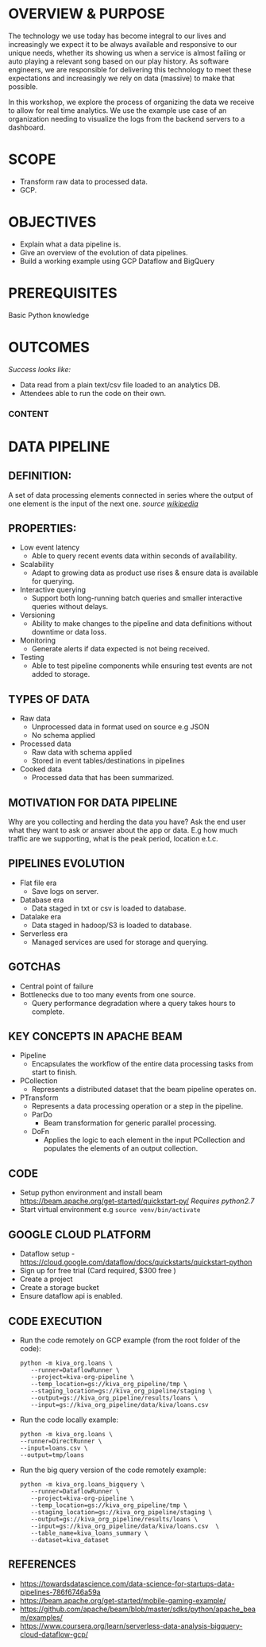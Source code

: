 # OVERVIEW & PURPOSE

The technology we use today has become integral to our lives and increasingly we expect it to be always available and responsive to our unique needs, whether its showing us when a service is almost failing or auto playing a relevant song based on our play history. As software engineers, we are responsible for delivering this technology to meet these expectations and increasingly we rely on data (massive) to make that possible.

In this workshop, we explore the process of organizing the data we receive to allow for real time analytics. We use the example use case of an organization needing to visualize the logs from the backend servers to a dashboard. 

# SCOPE

- Transform raw data to processed data.
- GCP.

# OBJECTIVES

- Explain what a data pipeline is.
- Give an overview of the evolution of data pipelines.
- Build a working example using GCP Dataflow and BigQuery

# PREREQUISITES

Basic Python knowledge

# OUTCOMES

_Success looks like:_
- Data read from a plain text/csv file loaded to an analytics DB.
- Attendees able to run the code on their own.

### CONTENT

# DATA PIPELINE
## DEFINITION: 

A set of data processing elements connected in series where the output of one element is the input of the next one. 
_source [wikipedia](https://en.wikipedia.org/wiki/Pipeline_(computing))_

## PROPERTIES:

- Low event latency
    - Able to query recent events data within seconds of availability.
- Scalability
    - Adapt to growing data as product use rises & ensure data is available for querying.
- Interactive querying
    - Support both long-running batch queries and smaller interactive queries without delays.
- Versioning
    - Ability to make changes to the pipeline and data definitions without downtime or data loss.
- Monitoring
    - Generate alerts if data expected is not being received.
- Testing
    - Able to test pipeline components while ensuring test events are not added to storage.

## TYPES OF DATA

- Raw data
    - Unprocessed data in format used on source e.g JSON
    - No schema applied
- Processed data
    - Raw data with schema applied
    - Stored in event tables/destinations in pipelines
- Cooked data
    - Processed data that has been summarized.
    
## MOTIVATION FOR DATA PIPELINE

Why are you collecting and herding the data you have?
Ask the end user what they want to ask or answer about the app or data. E.g how much traffic are we supporting, what is the peak period, location e.t.c.

## PIPELINES EVOLUTION

- Flat file era
    - Save logs on server.
- Database era
    - Data staged in txt or csv is loaded to database.
- Datalake era
    - Data staged in hadoop/S3 is loaded to database.
- Serverless era
    - Managed services are used for storage and querying.

## GOTCHAS

- Central point of failure
- Bottlenecks due to too many events from one source.
    - Query performance degradation where a query takes hours to complete.

## KEY CONCEPTS IN APACHE BEAM

- Pipeline
    - Encapsulates the workflow of the entire data processing tasks from start to finish.
- PCollection
    - Represents a distributed dataset that the beam pipeline operates on.
- PTransform
    - Represents a data processing operation or a step in the pipeline.
    - ParDo
        - Beam transformation for generic parallel processing.
    - DoFn
       - Applies the logic to each element in the input PCollection and populates the elements of an output collection.

## CODE
- Setup python environment and install beam https://beam.apache.org/get-started/quickstart-py/
 *Requires python2.7*
- Start virtual environment  e.g `source venv/bin/activate`

## GOOGLE CLOUD PLATFORM 
- Dataflow setup - https://cloud.google.com/dataflow/docs/quickstarts/quickstart-python
- Sign up for free trial (Card required, $300 free )
- Create a project
- Create a storage bucket
- Ensure dataflow api is enabled.

## CODE EXECUTION 
- Run the code remotely on GCP example (from the root folder of the code): 
   ```
   python -m kiva_org.loans \
      --runner=DataflowRunner \
      --project=kiva-org-pipeline \
      --temp_location=gs://kiva_org_pipeline/tmp \
      --staging_location=gs://kiva_org_pipeline/staging \
      --output=gs://kiva_org_pipeline/results/loans \
      --input=gs://kiva_org_pipeline/data/kiva/loans.csv
   ```
 - Run the code locally example:
    ```
    python -m kiva_org.loans \
    --runner=DirectRunner \
    --input=loans.csv \
    --output=tmp/loans
    ```
 - Run the big query version of the code remotely example:
    ```
    python -m kiva_org.loans_bigquery \
       --runner=DataflowRunner \
       --project=kiva-org-pipeline \
       --temp_location=gs://kiva_org_pipeline/tmp \
       --staging_location=gs://kiva_org_pipeline/staging \
       --output=gs://kiva_org_pipeline/results/loans \
       --input=gs://kiva_org_pipeline/data/kiva/loans.csv  \
       --table_name=kiva_loans_summary \
       --dataset=kiva_dataset
     ```

## REFERENCES

- https://towardsdatascience.com/data-science-for-startups-data-pipelines-786f6746a59a
- https://beam.apache.org/get-started/mobile-gaming-example/
- https://github.com/apache/beam/blob/master/sdks/python/apache_beam/examples/
- https://www.coursera.org/learn/serverless-data-analysis-bigquery-cloud-dataflow-gcp/

